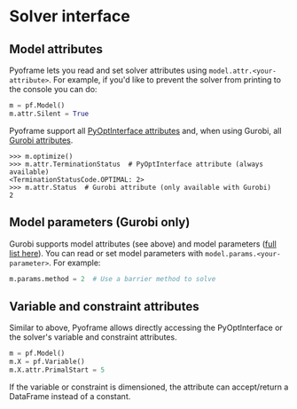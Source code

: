 # Solver interface  

## Model attributes

Pyoframe lets you read and set solver attributes using `model.attr.<your-attribute>`. For example, if you'd like to prevent the solver from printing to the console you can do:

```python
m = pf.Model()
m.attr.Silent = True
```

Pyoframe support all [PyOptInterface attributes](https://metab0t.github.io/PyOptInterface/model.html#id1) and, when using Gurobi, all [Gurobi attributes](https://docs.gurobi.com/projects/optimizer/en/current/reference/attributes/model.html).

```pycon
>>> m.optimize()
>>> m.attr.TerminationStatus  # PyOptInterface attribute (always available)
<TerminationStatusCode.OPTIMAL: 2>
>>> m.attr.Status  # Gurobi attribute (only available with Gurobi)
2

```

## Model parameters (Gurobi only)

Gurobi supports model attributes (see above) and model parameters ([full list here](https://docs.gurobi.com/projects/optimizer/en/current/reference/parameters.html)). You can read or set model parameters with `model.params.<your-parameter>`. For example:

```python
m.params.method = 2  # Use a barrier method to solve
```

## Variable and constraint attributes

Similar to above, Pyoframe allows directly accessing the PyOptInterface or the solver's variable and constraint attributes.

```python
m = pf.Model()
m.X = pf.Variable()
m.X.attr.PrimalStart = 5
```

If the variable or constraint is dimensioned, the attribute can accept/return a DataFrame instead of a constant.



